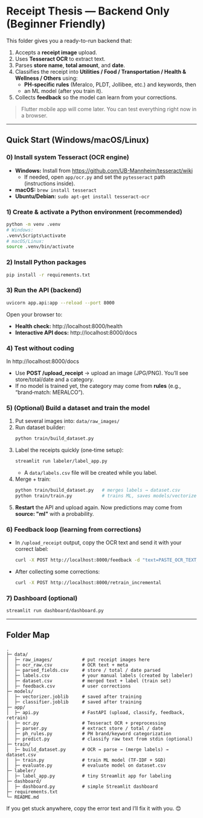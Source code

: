 # Receipt Thesis — Backend Only (Beginner Friendly)

This folder gives you a ready-to-run backend that:
1) Accepts a **receipt image** upload.
2) Uses **Tesseract OCR** to extract text.
3) Parses **store name**, **total amount**, and **date**.
4) Classifies the receipt into **Utilities / Food / Transportation / Health & Wellness / Others** using:
   - **PH‑specific rules** (Meralco, PLDT, Jollibee, etc.) and keywords, then
   - an ML model (after you train it).
5) Collects **feedback** so the model can learn from your corrections.

> Flutter mobile app will come later. You can test everything right now in a browser.

---

## Quick Start (Windows/macOS/Linux)

### 0) Install system Tesseract (OCR engine)
- **Windows:** Install from https://github.com/UB-Mannheim/tesseract/wiki
  - If needed, open `app/ocr.py` and set the `pytesseract` path (instructions inside).
- **macOS:** `brew install tesseract`
- **Ubuntu/Debian:** `sudo apt-get install tesseract-ocr`

### 1) Create & activate a Python environment (recommended)
```bash
python -m venv .venv
# Windows:
.venv\Scripts\activate
# macOS/Linux:
source .venv/bin/activate
```

### 2) Install Python packages
```bash
pip install -r requirements.txt
```

### 3) Run the API (backend)
```bash
uvicorn app.api:app --reload --port 8000
```
Open your browser to:
- **Health check:** http://localhost:8000/health
- **Interactive API docs:** http://localhost:8000/docs

### 4) Test without coding
In http://localhost:8000/docs
- Use **POST /upload_receipt** → upload an image (JPG/PNG). You’ll see store/total/date and a category.
- If no model is trained yet, the category may come from **rules** (e.g., “brand‑match: MERALCO”).

### 5) (Optional) Build a dataset and train the model
1. Put several images into: `data/raw_images/`
2. Run dataset builder:
   ```bash
   python train/build_dataset.py
   ```
3. Label the receipts quickly (one‑time setup):
   ```bash
   streamlit run labeler/label_app.py
   ```
   - A `data/labels.csv` file will be created while you label.
4. Merge + train:
   ```bash
   python train/build_dataset.py   # merges labels → dataset.csv
   python train/train.py           # trains ML, saves models/vectorizer.joblib + classifier.joblib
   ```
5. **Restart** the API and upload again. Now predictions may come from **source: "ml"** with a probability.

### 6) Feedback loop (learning from corrections)
- In `/upload_receipt` output, copy the OCR text and send it with your correct label:
  ```bash
  curl -X POST http://localhost:8000/feedback -d "text=PASTE_OCR_TEXT_HERE" -d "true_label=Food"
  ```
- After collecting some corrections:
  ```bash
  curl -X POST http://localhost:8000/retrain_incremental
  ```

### 7) Dashboard (optional)
```bash
streamlit run dashboard/dashboard.py
```

---

## Folder Map

```
.
├─ data/
│  ├─ raw_images/           # put receipt images here
│  ├─ ocr_raw.csv           # OCR text + meta
│  ├─ parsed_fields.csv     # store / total / date parsed
│  ├─ labels.csv            # your manual labels (created by labeler)
│  ├─ dataset.csv           # merged text + label (train set)
│  ├─ feedback.csv          # user corrections
├─ models/
│  ├─ vectorizer.joblib     # saved after training
│  ├─ classifier.joblib     # saved after training
├─ app/
│  ├─ api.py                # FastAPI (upload, classify, feedback, retrain)
│  ├─ ocr.py                # Tesseract OCR + preprocessing
│  ├─ parser.py             # extract store / total / date
│  ├─ ph_rules.py           # PH brand/keyword categorization
│  ├─ predict.py            # classify raw text from stdin (optional)
├─ train/
│  ├─ build_dataset.py      # OCR → parse → (merge labels) → dataset.csv
│  ├─ train.py              # train ML model (TF‑IDF + SGD)
│  ├─ evaluate.py           # evaluate model on dataset.csv
├─ labeler/
│  ├─ label_app.py          # tiny Streamlit app for labeling
├─ dashboard/
│  ├─ dashboard.py          # simple Streamlit dashboard
├─ requirements.txt
└─ README.md
```

If you get stuck anywhere, copy the error text and I’ll fix it with you. 😊
